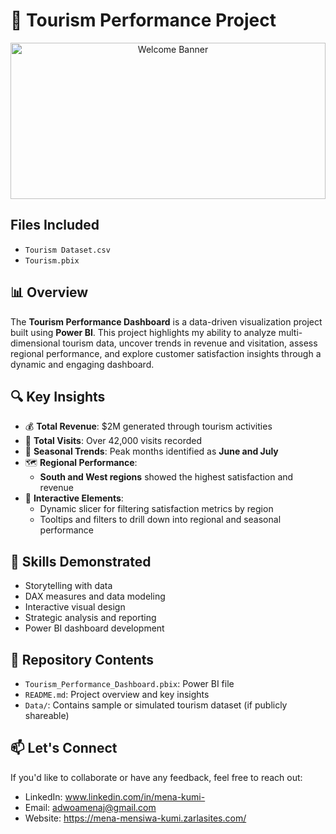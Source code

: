 
# 🧭 Tourism Performance Project

<p align="center">
  <img src= "https://i.pinimg.com/1200x/f6/83/2c/f6832cfd5e6ca841ef869d909ded3d39.jpg" alt="Welcome Banner" width="100%" height="250px" />
</p>

## Files Included 
- `Tourism Dataset.csv`
- `Tourism.pbix`

## 📊 Overview

The **Tourism Performance Dashboard** is a data-driven visualization project built using **Power BI**. This project highlights my ability to analyze multi-dimensional tourism data, uncover trends in revenue and visitation, assess regional performance, and explore customer satisfaction insights through a dynamic and engaging dashboard.

## 🔍 Key Insights

- 💰 **Total Revenue**: $2M generated through tourism activities
- 🧍 **Total Visits**: Over 42,000 visits recorded
- 📆 **Seasonal Trends**: Peak months identified as **June and July**
- 🗺️ **Regional Performance**:
  - **South and West regions** showed the highest satisfaction and revenue
- 🧩 **Interactive Elements**:
  - Dynamic slicer for filtering satisfaction metrics by region
  - Tooltips and filters to drill down into regional and seasonal performance

## 🎯 Skills Demonstrated

- Storytelling with data
- DAX measures and data modeling
- Interactive visual design
- Strategic analysis and reporting
- Power BI dashboard development

## 📂 Repository Contents

- `Tourism_Performance_Dashboard.pbix`: Power BI file
- `README.md`: Project overview and key insights
- `Data/`: Contains sample or simulated tourism dataset (if publicly shareable)

## 📫 Let's Connect
If you'd like to collaborate or have any feedback, feel free to reach out:
- LinkedIn: www.linkedin.com/in/mena-kumi-
- Email: adwoamenaj@gmail.com
- Website: https://mena-mensiwa-kumi.zarlasites.com/


